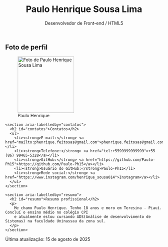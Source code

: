 <!DOCTYPE html>
<html lang="pt-BR">
<head>
  <meta charset="utf-8">
  <meta name="viewport" content="width=device-width, initial-scale=1">
  <title>Perfil Profissional – Paulo Henrique Sousa Lima</title>
  <meta name="description" content="Perfil profissional de Nome Sobrenome.">
</head>
<body>
  <header>
    <h1>Paulo <span>Henrique</span> Sousa Lima</h1>
    <p>Desenvolvedor de Front-end / HTML5 </p>
  </header>

  <main>
    <section aria-labelledby="foto-perfil">
      <h2 id="foto-perfil">Foto de perfil</h2>
      <figure>
        <img src="Eu.jpg" alt="Foto de Paulo Henrique Sousa Lima" width="180" height="180">
        <figcaption>Paulo Henrique</figcaption>
      </figure>
    </section>

    <section aria-labelledby="contatos">
      <h2 id="contatos">Contatos</h2>
      <ul>
        <li><strong>E-mail:</strong> <a href="mailto:phenrique.feitosas@gmail.com">phenrique.feitosas@gmail.com</a></li>
        <li><strong>Telefone:</strong> <a href="tel:‪+5599999999999‬">‪+55 (86) 99465-5328‬</a></li>
        <li><strong>GitHub:</strong> <a href="https://github.com/Paulo-Ph15">https://github.com/Paulo-Ph15</a></li>
        <li><strong>Usuário do GitHub:</strong>Paulo-Ph15</li>
        <li><strong>Rede social:</strong> <a href="https://www.instagram.com/henrique_sousa014">Instagram</a></li>
      </ul>
    </section>

    <section aria-labelledby="resumo">
      <h2 id="resumo">Resumo profissional</h2>
      <p>
        Me chamo Paulo Henrique. Tenho 18 anos e moro em Teresina - Piauí. Concluí o ensino médio no colégio CPI
        e atualmente estou cursando ADS(Análise de desenvolvimento de Sistemas) na faculdade Uninassau da zona sul.
      </p>
    </section>
  </main>

  <footer>
    <p>Última atualização: <time datetime="2025-08-15">15 de agosto de 2025</time></p>
  </footer>
</body>
</html>
